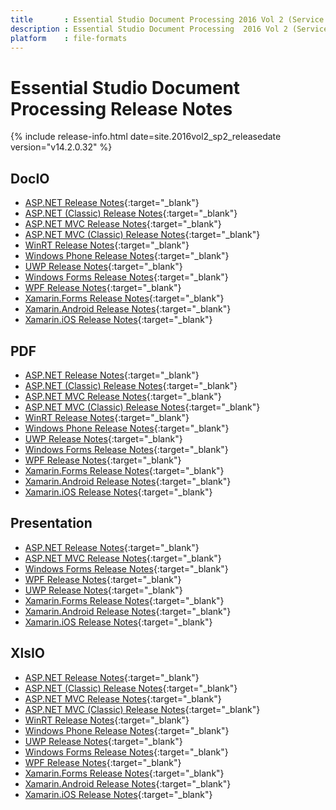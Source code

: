 ```yaml
---
title       : Essential Studio Document Processing 2016 Vol 2 (Service Pack 2) Release Notes
description : Essential Studio Document Processing  2016 Vol 2 (Service Pack 2) Release Notes
platform    : file-formats
---
```


# Essential Studio Document Processing Release Notes

{% include release-info.html date=site.2016vol2_sp2_releasedate  version="v14.2.0.32" %} 

## DocIO

* [ASP.NET Release Notes](/aspnet/release-notes/v14.2.0.32#docio){:target="_blank"}
* [ASP.NET (Classic) Release Notes](/aspnet-classic/release-notes/v14.2.0.32#docio){:target="_blank"}
* [ASP.NET MVC Release Notes](/aspnetmvc/release-notes/v14.2.0.32#docio){:target="_blank"}
* [ASP.NET MVC (Classic) Release Notes](/aspnetmvc-classic/release-notes/v14.2.0.32#docio){:target="_blank"}
* [WinRT Release Notes](/winrt/release-notes/v14.2.0.32#docio){:target="_blank"}
* [Windows Phone Release Notes](/wp8/release-notes/wp-winrt/v14.2.0.32#docio){:target="_blank"}
* [UWP Release Notes](/uwp/release-notes/v14.2.0.32#docio){:target="_blank"}
* [Windows Forms Release Notes](/windowsforms/release-notes/v14.2.0.32#docio){:target="_blank"}
* [WPF Release Notes](/wpf/release-notes/v14.2.0.32#docio){:target="_blank"}
* [Xamarin.Forms Release Notes](/xamarin/release-notes/v14.2.0.32#docio){:target="_blank"}
* [Xamarin.Android Release Notes](/xamarin-android/release-notes/v14.2.0.32#docio){:target="_blank"}
* [Xamarin.iOS Release Notes](/xamarin-ios/release-notes/v14.2.0.32#docio){:target="_blank"}

## PDF

* [ASP.NET Release Notes](/aspnet/release-notes/v14.2.0.32#pdf){:target="_blank"}
* [ASP.NET (Classic) Release Notes](/aspnet-classic/release-notes/v14.2.0.32#pdf){:target="_blank"}
* [ASP.NET MVC Release Notes](/aspnetmvc/release-notes/v14.2.0.32#pdf){:target="_blank"}
* [ASP.NET MVC (Classic) Release Notes](/aspnetmvc-classic/release-notes/v14.2.0.32#pdf){:target="_blank"}
* [WinRT Release Notes](/winrt/release-notes/v14.2.0.32#pdf){:target="_blank"}
* [Windows Phone Release Notes](/wp8/release-notes/wp-winrt/v14.2.0.32#pdf){:target="_blank"}
* [UWP Release Notes](/uwp/release-notes/v14.2.0.32#pdf){:target="_blank"}
* [Windows Forms Release Notes](/windowsforms/release-notes/v14.2.0.32#pdf){:target="_blank"}
* [WPF Release Notes](/wpf/release-notes/v14.2.0.32#pdf){:target="_blank"}
* [Xamarin.Forms Release Notes](/xamarin/release-notes/v14.2.0.32#pdf){:target="_blank"}
* [Xamarin.Android Release Notes](/xamarin-android/release-notes/v14.2.0.32#pdf){:target="_blank"}
* [Xamarin.iOS Release Notes](/xamarin-ios/release-notes/v14.2.0.32#pdf){:target="_blank"}

## Presentation

* [ASP.NET Release Notes](/aspnet/release-notes/v14.2.0.32#presentation){:target="_blank"}
* [ASP.NET MVC Release Notes](/aspnetmvc/release-notes/v14.2.0.32#presentation){:target="_blank"}
* [Windows Forms Release Notes](/windowsforms/release-notes/v14.2.0.32#presentation){:target="_blank"}
* [WPF Release Notes](/wpf/release-notes/v14.2.0.32#presentation){:target="_blank"}
* [UWP Release Notes](/uwp/release-notes/v14.2.0.32#presentation){:target="_blank"}
* [Xamarin.Forms Release Notes](/xamarin/release-notes/v14.2.0.32#presentation){:target="_blank"}
* [Xamarin.Android Release Notes](/xamarin-android/release-notes/v14.2.0.32#presentation){:target="_blank"}
* [Xamarin.iOS Release Notes](/xamarin-ios/release-notes/v14.2.0.32#presentation){:target="_blank"}

## XlsIO

* [ASP.NET Release Notes](/aspnet/release-notes/v14.2.0.32#xlsio){:target="_blank"}
* [ASP.NET (Classic) Release Notes](/aspnet-classic/release-notes/v14.2.0.32#xlsio){:target="_blank"}
* [ASP.NET MVC Release Notes](/aspnetmvc/release-notes/v14.2.0.32#xlsio){:target="_blank"}
* [ASP.NET MVC (Classic) Release Notes](/aspnetmvc-classic/release-notes/v14.2.0.32#xlsio){:target="_blank"}
* [WinRT Release Notes](/winrt/release-notes/v14.2.0.32#xlsio){:target="_blank"}
* [Windows Phone Release Notes](/wp8/release-notes/wp-winrt/v14.2.0.32#xlsio){:target="_blank"}
* [UWP Release Notes](/uwp/release-notes/v14.2.0.32#xlsio){:target="_blank"}
* [Windows Forms Release Notes](/windowsforms/release-notes/v14.2.0.32#xlsio){:target="_blank"}
* [WPF Release Notes](/wpf/release-notes/v14.2.0.32#xlsio){:target="_blank"}
* [Xamarin.Forms Release Notes](/xamarin/release-notes/v14.2.0.32#xlsio){:target="_blank"}
* [Xamarin.Android Release Notes](/xamarin-android/release-notes/v14.2.0.32#xlsio){:target="_blank"}
* [Xamarin.iOS Release Notes](/xamarin-ios/release-notes/v14.2.0.32#xlsio){:target="_blank"}